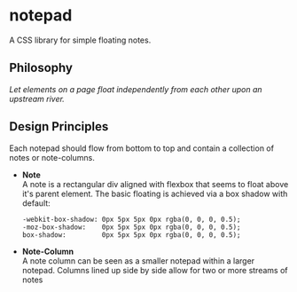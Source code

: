 # notepad
A CSS library for simple floating notes.

## Philosophy
_Let elements on a page float independently from each other upon an upstream river._

## Design Principles
Each notepad should flow from bottom to top and contain a collection of notes or note-columns.

+ __Note__  
  A note is a rectangular div aligned with flexbox that seems to float above it's parent element.
  The basic floating is achieved via a box shadow with default:
  ```
  -webkit-box-shadow: 0px 5px 5px 0px rgba(0, 0, 0, 0.5);
  -moz-box-shadow:    0px 5px 5px 0px rgba(0, 0, 0, 0.5);
  box-shadow:         0px 5px 5px 0px rgba(0, 0, 0, 0.5);
  ```

+ __Note-Column__  
  A note column can be seen as a smaller notepad within a larger notepad. Columns lined up side by side allow for two or more streams of notes



